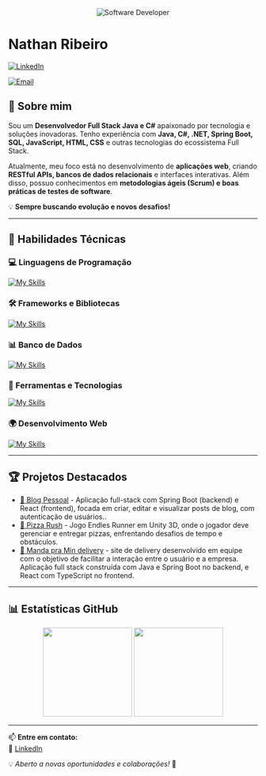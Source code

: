<div align="center">
  <img src="https://media.istockphoto.com/id/1470350413/vector/software-developer-working-with-computers.jpg?s=612x612&w=0&k=20&c=rMDiFqhfe3PUzikjGeCuSl-x4YlXFCcnM_psO4MlOU0=" alt="Software Developer">
</div>

# Nathan Ribeiro  

[![LinkedIn](https://img.shields.io/badge/LinkedIn-Nathan-blue?logo=linkedin)](https://www.linkedin.com/in/dev-nathan-ribeiro/)  
<!--[![Portfolio](https://img.shields.io/badge/Portfolio-Nathan-blue?logo=google-chrome)](https://shost01.github.io/portfolio/) -->
[![Email](https://img.shields.io/badge/Email-ribeiro.nathan2002@gmail.com-red?logo=gmail)](mailto:seuemail@gmail.com)

## 👋 Sobre mim  

Sou um **Desenvolvedor Full Stack Java e C#** apaixonado por tecnologia e soluções inovadoras. Tenho experiência com **Java, C#, .NET, Spring Boot, SQL, JavaScript, HTML, CSS** e outras tecnologias do ecossistema Full Stack. 

Atualmente, meu foco está no desenvolvimento de **aplicações web**, criando **RESTful APIs, bancos de dados relacionais** e interfaces interativas. Além disso, possuo conhecimentos em **metodologias ágeis (Scrum) e boas práticas de testes de software**.  

💡 **Sempre buscando evolução e novos desafios!**  

---

## 🚀 Habilidades Técnicas  

### 💻 Linguagens de Programação  
[![My Skills](https://skillicons.dev/icons?i=java,cs,javascript,typescript,python,sql)](https://skillicons.dev)  

### 🛠️ Frameworks e Bibliotecas  
[![My Skills](https://skillicons.dev/icons?i=spring,dotnet,react)](https://skillicons.dev)  

### 📊 Banco de Dados  
[![My Skills](https://skillicons.dev/icons?i=mysql,postgre,mongo)](https://skillicons.dev)  

### 🔧 Ferramentas e Tecnologias  
[![My Skills](https://skillicons.dev/icons?i=git,github,visualstudio,vscode,eclipse,docker)](https://skillicons.dev)  

### 🌍 Desenvolvimento Web  
[![My Skills](https://skillicons.dev/icons?i=php,html,css,tailwind)](https://skillicons.dev)  

---

## 🏆 Projetos Destacados  

- [📌 Blog Pessoal](https://github.com/Shost01/blogpessoal_fullstack) - Aplicação full-stack com Spring Boot (backend) e React (frontend), focada em criar, editar e visualizar posts de blog, com autenticação de usuários..  
- [📌 Pizza Rush](https://github.com/Shost01/Pizza-Rush) - Jogo Endles Runner em Unity 3D, onde o jogador deve gerenciar e entregar pizzas, enfrentando desafios de tempo e obstáculos.  
- [📌 Manda pra Min delivery](https://github.com/Projeto-Integrador-Grupo7/MandaPraMim) - site de delivery desenvolvido em equipe com o objetivo de facilitar a interação entre o usuário e a empresa. Aplicação full stack construída com Java e Spring Boot no backend, e React com TypeScript no frontend.

---

## 📊 Estatísticas GitHub  

<div align="center">
  <img height="180em" src="https://github-readme-stats.vercel.app/api?username=Shost01&show_icons=true&theme=merko"/>
  <img height="180em" src="https://github-readme-stats.vercel.app/api/top-langs/?username=Shost01&layout=compact&theme=merko"/>
</div>

---

📫 **Entre em contato:**  
📌 [LinkedIn](https://www.linkedin.com/in/dev-nathan-ribeiro/)  

💡 *Aberto a novas oportunidades e colaborações!* 🚀  
